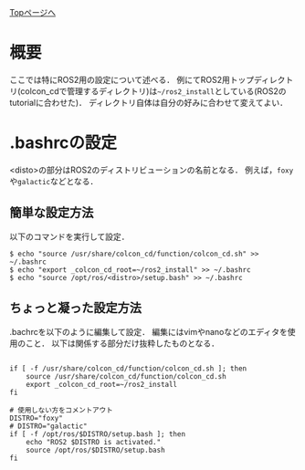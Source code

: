 [Topページへ](README_JP.md)

# 概要
ここでは特にROS2用の設定について述べる．
例にてROS2用トップディレクトリ(colcon_cdで管理するディレクトリ)は`~/ros2_install`としている(ROS2のtutorialに合わせた)．
ディレクトリ自体は自分の好みに合わせて変えてよい．

# .bashrcの設定
\<disto\>の部分はROS2のディストリビューションの名前となる．
例えば，`foxy`や`galactic`などとなる．

## 簡単な設定方法
以下のコマンドを実行して設定．


```shell
$ echo "source /usr/share/colcon_cd/function/colcon_cd.sh" >> ~/.bashrc
$ echo "export _colcon_cd_root=~/ros2_install" >> ~/.bashrc
$ echo "source /opt/ros/<distro>/setup.bash" >> ~/.bashrc
```

## ちょっと凝った設定方法
.bachrcを以下のように編集して設定．
編集にはvimやnanoなどのエディタを使用のこと．
以下は関係する部分だけ抜粋したものとなる．

```bashrc

if [ -f /usr/share/colcon_cd/function/colcon_cd.sh ]; then
    source /usr/share/colcon_cd/function/colcon_cd.sh
    export _colcon_cd_root=~/ros2_install
fi

# 使用しない方をコメントアウト
DISTRO="foxy"
# DISTRO="galactic"
if [ -f /opt/ros/$DISTRO/setup.bash ]; then
    echo "ROS2 $DISTRO is activated."
    source /opt/ros/$DISTRO/setup.bash
fi

```
